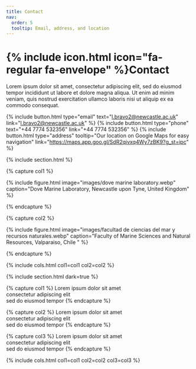 ```yaml
---
title: Contact
nav:
  order: 5
  tooltip: Email, address, and location
---
```


# {% include icon.html icon="fa-regular fa-envelope" %}Contact

Lorem ipsum dolor sit amet, consectetur adipiscing elit, sed do eiusmod tempor
incididunt ut labore et dolore magna aliqua. Ut enim ad minim veniam, quis
nostrud exercitation ullamco laboris nisi ut aliquip ex ea commodo consequat.

{%
  include button.html
  type="email"
  text="l.bravo2@newcastle.ac.uk"
  link="l.bravo2@newcastle.ac.uk"
%}
{%
  include button.html
  type="phone"
  text="‪+44 7774 532356‬"
  link="‪+44 7774 532356‬"
%}
{%
  include button.html
  type="address"
  tooltip="Our location on Google Maps for easy navigation"
  link="https://maps.app.goo.gl/SdR2qivxq4Wy7zBK9?g_st=ipc"
%}

{% include section.html %}

{% capture col1 %}

{%
  include figure.html
  image="images/dove marine laboratory.webp"
  caption="Dove Marine Laboratory, Newcastle upon Tyne, United Kingdom"
%}

{% endcapture %}

{% capture col2 %}

{%
  include figure.html
  image="images/facultad de ciencias del mar y recursos naturales.webp"
  caption="Faculty of Marine Sciences and Natural Resources, Valparaiso, Chile "
%}

{% endcapture %}

{% include cols.html col1=col1 col2=col2 %}

{% include section.html dark=true %}

{% capture col1 %}
Lorem ipsum dolor sit amet  
consectetur adipiscing elit  
sed do eiusmod tempor
{% endcapture %}

{% capture col2 %}
Lorem ipsum dolor sit amet  
consectetur adipiscing elit  
sed do eiusmod tempor
{% endcapture %}

{% capture col3 %}
Lorem ipsum dolor sit amet  
consectetur adipiscing elit  
sed do eiusmod tempor
{% endcapture %}

{% include cols.html col1=col1 col2=col2 col3=col3 %}
